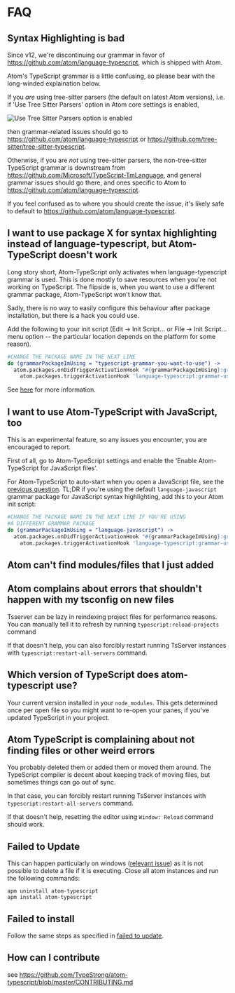 # FAQ

## Syntax Highlighting is bad

Since v12, we're discontinuing our grammar in favor of
<https://github.com/atom/language-typescript>, which is
shipped with Atom.

Atom's TypeScript grammar is a little confusing, so please bear with the long-winded explaination below.

If you *are* using tree-sitter parsers (the default on latest Atom versions),
i.e. if 'Use Tree Sitter Parsers' option in Atom core settings is enabled,

![Use Tree Sitter Parsers option is enabled](https://user-images.githubusercontent.com/7275622/52045865-744b0700-2556-11e9-96bf-4367e90eeac5.png)

then grammar-related issues should go to <https://github.com/atom/language-typescript>
or <https://github.com/tree-sitter/tree-sitter-typescript>.

Otherwise, if you are *not* using tree-sitter parsers, the non-tree-sitter TypeScript
grammar is downstream from <https://github.com/Microsoft/TypeScript-TmLanguage>, and
general grammar issues should go there, and ones specific to Atom to
<https://github.com/atom/language-typescript>.

If you feel confused as to where you should create the issue, it's likely safe to default
to <https://github.com/atom/language-typescript>.

## I want to use package X for syntax highlighting instead of language-typescript, but Atom-TypeScript doesn't work

Long story short, Atom-TypeScript only activates when language-typescript
grammar is used. This is done mostly to save resources when you're not working
on TypeScript. The flipside is, when you want to use a different grammar
package, Atom-TypeScript won't know that.

Sadly, there is no way to easily configure this behaviour after package
installation, but there is a hack you could use.

Add the following to your init script (Edit → Init Script... or File → Init
Script... menu option -- the particular location depends on the platform for
some reason).

```coffee
#CHANGE THE PACKAGE NAME IN THE NEXT LINE
do (grammarPackageImUsing = "typescript-grammar-you-want-to-use") ->
  atom.packages.onDidTriggerActivationHook "#{grammarPackageImUsing}:grammar-used", ->
    atom.packages.triggerActivationHook 'language-typescript:grammar-used'
```

See [here](https://github.com/TypeStrong/atom-typescript/issues/1451#issuecomment-428151082) for more information.

## I want to use Atom-TypeScript with JavaScript, too

This is an experimental feature, so any issues you encounter, you are
encouraged to report.

First of all, go to Atom-TypeScript settings and enable the
'Enable Atom-TypeScript for JavaScript files'.

For Atom-TypeScript to auto-start when you open a JavaScript file, see the [previous question](#i-want-to-use-package-x-for-syntax-highlighting-instead-of-language-typescript-but-atom-typescript-doesnt-work). TL;DR if you're using the default `language-javascript`
grammar package for JavaScript syntax highlighting, add this to your Atom init
script:


```coffee
#CHANGE THE PACKAGE NAME IN THE NEXT LINE IF YOU'RE USING
#A DIFFERENT GRAMMAR PACKAGE
do (grammarPackageImUsing = "language-javascript") ->
  atom.packages.onDidTriggerActivationHook "#{grammarPackageImUsing}:grammar-used", ->
    atom.packages.triggerActivationHook 'language-typescript:grammar-used'
```

## Atom can't find modules/files that I just added

## Atom complains about errors that shouldn't happen with my tsconfig on new files

Tsserver can be lazy in reindexing project files for performance
reasons. You can manually tell it to refresh by running
`typescript:reload-projects` command

If that doesn't help, you can also forcibly restart running TsServer instances
with `typescript:restart-all-servers` command.

## Which version of TypeScript does atom-typescript use?

Your current version installed in your `node_modules`. This gets
determined once per open file so you might want to re-open your panes,
if you've updated TypeScript in your project.

## Atom TypeScript is complaining about not finding files or other weird errors

You probably deleted them or added them or moved them around. The
TypeScript compiler is decent about keeping track of moving files, but
sometimes things can go out of sync.

In that case, you can forcibly restart running TsServer instances
with `typescript:restart-all-servers` command.

If that doesn't help, resetting the editor using `Window: Reload` command
should work.

## Failed to Update

This can happen particularly on windows ([relevant
issue](https://github.com/TypeStrong/atom-typescript/issues/195)) as it
is not possible to delete a file if it is executing. Close all atom
instances and run the following commands:

    apm uninstall atom-typescript
    apm install atom-typescript

## Failed to install

Follow the same steps as specified in [failed to update](#failed-to-update).

## How can I contribute

see
<https://github.com/TypeStrong/atom-typescript/blob/master/CONTRIBUTING.md>
